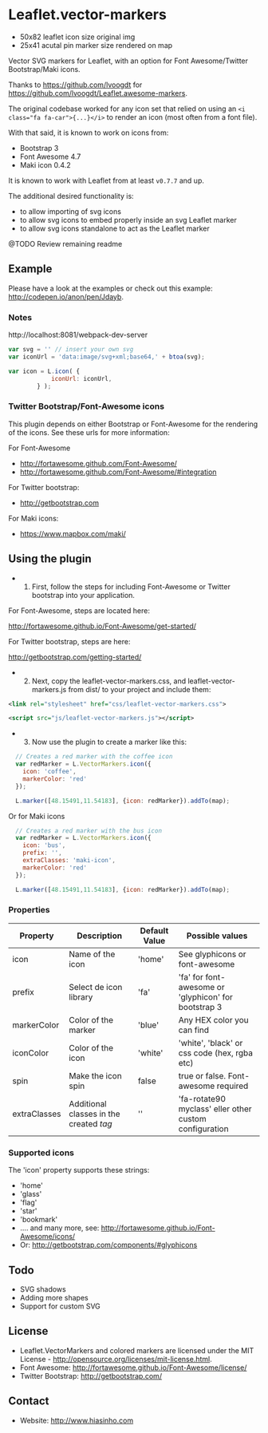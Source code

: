 Leaflet.vector-markers
======================

* 50x82 leaflet icon size original img
* 25x41 acutal pin marker size rendered on map

Vector SVG markers for Leaflet, with an option for Font Awesome/Twitter Bootstrap/Maki icons.

Thanks to https://github.com/lvoogdt for https://github.com/lvoogdt/Leaflet.awesome-markers.

The original codebase worked for any icon set that relied on using an `<i class="fa fa-car">{...}</i>` to render an icon (most often from a font file). 

With that said, it is known to work on icons from:
- Bootstrap 3
- Font Awesome 4.7
- Maki icon 0.4.2

It is known to work with Leaflet from at least `v0.7.7` and up.

The additional desired functionality is:
 
* to allow importing of svg icons
* to allow svg icons to embed properly inside an svg Leaflet marker
* to allow svg icons standalone to act as the Leaflet marker


@TODO Review remaining readme

## Example

Please have a look at the examples or check out this example: http://codepen.io/anon/pen/Jdayb.


### Notes

http://localhost:8081/webpack-dev-server

```js
var svg = '' // insert your own svg
var iconUrl = 'data:image/svg+xml;base64,' + btoa(svg);

var icon = L.icon( {
            iconUrl: iconUrl,
        } );
```

### Twitter Bootstrap/Font-Awesome icons
This plugin depends on either Bootstrap or Font-Awesome for the rendering of the icons. See these urls for more information:

For Font-Awesome
- http://fortawesome.github.com/Font-Awesome/
- http://fortawesome.github.com/Font-Awesome/#integration

For Twitter bootstrap:
- http://getbootstrap.com

For Maki icons:
- https://www.mapbox.com/maki/

## Using the plugin
- 1) First, follow the steps for including Font-Awesome or Twitter bootstrap into your application.

For Font-Awesome, steps are located here:

http://fortawesome.github.io/Font-Awesome/get-started/

For Twitter bootstrap, steps are here:

http://getbootstrap.com/getting-started/


- 2) Next, copy the leaflet-vector-markers.css, and leaflet-vector-markers.js from dist/ to your project and include them:
````xml
<link rel="stylesheet" href="css/leaflet-vector-markers.css">
````
````xml
<script src="js/leaflet-vector-markers.js"></script>
````

- 3) Now use the plugin to create a marker like this:
````js
  // Creates a red marker with the coffee icon
  var redMarker = L.VectorMarkers.icon({
    icon: 'coffee',
    markerColor: 'red'
  });

  L.marker([48.15491,11.54183], {icon: redMarker}).addTo(map);
````

Or for Maki icons

````js
  // Creates a red marker with the bus icon
  var redMarker = L.VectorMarkers.icon({
    icon: 'bus',
    prefix: '',
    extraClasses: 'maki-icon',
    markerColor: 'red'
  });

  L.marker([48.15491,11.54183], {icon: redMarker}).addTo(map);
````

### Properties

| Property        | Description            | Default Value | Possible  values                                     |
| --------------- | ---------------------- | ------------- | ---------------------------------------------------- |
| icon            | Name of the icon       | 'home'        | See glyphicons or font-awesome                       |
| prefix          | Select de icon library | 'fa'          | 'fa' for font-awesome or 'glyphicon' for bootstrap 3 |
| markerColor     | Color of the marker    | 'blue'        | Any HEX color you can find                           |
| iconColor       | Color of the icon      | 'white'       | 'white', 'black' or css code (hex, rgba etc) |
| spin            | Make the icon spin     | false         | true or false. Font-awesome required |
| extraClasses    | Additional classes in the created <i> tag | '' | 'fa-rotate90 myclass' eller other custom configuration |


### Supported icons
The 'icon' property supports these strings:
- 'home'
- 'glass'
- 'flag'
- 'star'
- 'bookmark'
- .... and many more, see: http://fortawesome.github.io/Font-Awesome/icons/
- Or: http://getbootstrap.com/components/#glyphicons

## Todo
- SVG shadows
- Adding more shapes
- Support for custom SVG

## License
- Leaflet.VectorMarkers and colored markers are licensed under the MIT License - http://opensource.org/licenses/mit-license.html.
- Font Awesome: http://fortawesome.github.io/Font-Awesome/license/
- Twitter Bootstrap: http://getbootstrap.com/

## Contact
- Website: http://www.hiasinho.com
